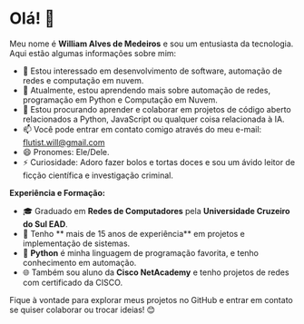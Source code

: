 # Olá! 👋

Meu nome é **William Alves de Medeiros** e sou um entusiasta da tecnologia. Aqui estão algumas informações sobre mim:

- 👀 Estou interessado em desenvolvimento de software, automação de redes e computação em nuvem.
- 🌱 Atualmente, estou aprendendo mais sobre automação de redes, programação em Python e Computação em Nuvem.
- 💞️ Estou procurando aprender e colaborar em projetos de código aberto relacionados a Python, JavaScript ou qualquer coisa relacionada à IA.
- 📫 Você pode entrar em contato comigo através do meu e-mail: flutist.will@gmail.com
- 😄 Pronomes: Ele/Dele.
- ⚡ Curiosidade: Adoro fazer bolos e tortas doces e sou um ávido leitor de ficção científica e investigação criminal.

**Experiência e Formação:**

- 🎓 Graduado em **Redes de Computadores** pela **Universidade Cruzeiro do Sul EAD**.
- 🌟 Tenho ** mais de 15 anos de experiência** em projetos e implementação de sistemas. 
- 🐍 **Python** é minha linguagem de programação favorita, e tenho conhecimento em automação.
- 🌐 Também sou aluno da **Cisco NetAcademy** e tenho projetos de redes com certificado da CISCO.

Fique à vontade para explorar meus projetos no GitHub e entrar em contato se quiser colaborar ou trocar ideias! 😊


<!---
williammedeiros1983/williammedeiros1983 is a ✨ special ✨ repository because its `README.md` (this file) appears on your GitHub profile.
You can click the Preview link to take a look at your changes.
--->
